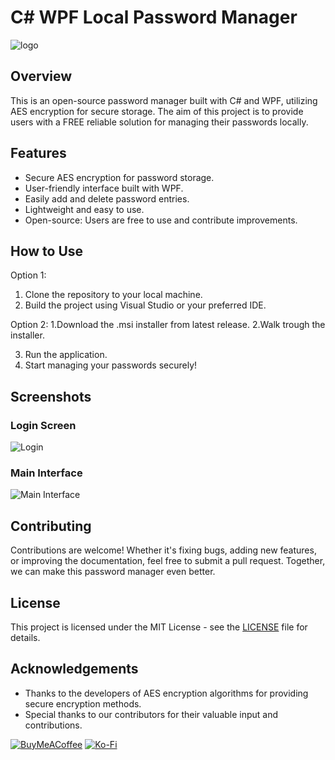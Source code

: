 # C# WPF Local Password Manager

![logo](https://github.com/Jerr279/Password-manager/assets/97632682/de7c2c2f-10be-4099-805a-f30b9fb1f358)

## Overview

This is an open-source password manager built with C# and WPF, utilizing AES encryption for secure storage. The aim of this project is to provide users with a FREE reliable solution for managing their passwords locally.

## Features

- Secure AES encryption for password storage.
- User-friendly interface built with WPF.
- Easily add and delete password entries.
- Lightweight and easy to use.
- Open-source: Users are free to use and contribute improvements.

## How to Use
Option 1:
1. Clone the repository to your local machine.
2. Build the project using Visual Studio or your preferred IDE.

Option 2:
1.Download the .msi installer from latest release.
2.Walk trough the installer.

3. Run the application.
4. Start managing your passwords securely!

## Screenshots

### Login Screen
![Login](https://github.com/Jerr279/Password-manager/assets/97632682/ef6ce9f7-3512-480e-b230-3f6d0328f3ee)


### Main Interface
![Main Interface](https://github.com/Jerr279/Password-manager/assets/97632682/3ed32bfe-566c-4324-ba69-8ba83c9d5eed)


## Contributing

Contributions are welcome! Whether it's fixing bugs, adding new features, or improving the documentation, feel free to submit a pull request. Together, we can make this password manager even better.

## License

This project is licensed under the MIT License - see the [LICENSE](LICENSE.txt) file for details.

## Acknowledgements

- Thanks to the developers of AES encryption algorithms for providing secure encryption methods.
- Special thanks to our contributors for their valuable input and contributions.

[![BuyMeACoffee](https://img.shields.io/badge/Buy%20Me%20a%20Coffee-ffdd00?style=for-the-badge&logo=buy-me-a-coffee&logoColor=black)](https://buymeacoffee.com/Jerr279) [![Ko-Fi](https://img.shields.io/badge/Ko--fi-F16061?style=for-the-badge&logo=ko-fi&logoColor=white)](https://ko-fi.com/jerrz) 
